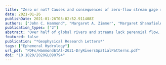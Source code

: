 ```yaml
---
title: "Zero or not? Causes and consequences of zero-flow stream gage readings"
date: 2021-01-26
publishDate: 2021-01-26T03:02:52.911408Z
authors: ["John C. Hammond", "Margaret A. Zimmer", "Margaret Shanafield", "Kendra E. Kaiser", "Sarah E. Godsey", "Meryl C. Mims", "Samuel C. Zipper", "Ryan M. Burrows", "Stephanie Kampf", "Walter Dodds", "C. Nathan Jones", "Corey A. Krabbenhoft", "Kate S. Boersma", "Thibault Datry", "Julian D. Olden", "George H. Allen", "Adam N. Price", "Katie H. Costigan", "Rebecca Hale", "Adam S. Ward", "Daniel C. Allen"]
publication_types: ["2"]
abstract: "Over half of global rivers and streams lack perennial flow, and understanding the distribution and drivers of their flow regimes is critical for understanding their hydrologic, biogeochemical, and ecological functions. We analyzed nonperennial flow regimes using 540 U.S. Geological Survey watersheds across the contiguous United States from 1979 to 2018. Multivariate analyses revealed regional differences in no-flow fraction, date of first no flow, and duration of the dry-down period, with further divergence between natural and human-altered watersheds. Aridity was a primary driver of no-flow metrics at the continental scale, while unique combinations of climatic, physiographic and anthropogenic drivers emerged at regional scales. Dry-down duration showed stronger associations with nonclimate drivers compared to no-flow fraction and timing. Although the sparse distribution of nonperennial gages limits our understanding of such streams, the watersheds examined here suggest the important role of aridity and land cover change in modulating future stream drying."
featured: false
publication: "*Geophysical Research Letters*"
tags: ["Ephemeral Hydrology"]
url_pdf: "PDFs/HammondEtAl-2021-DryRiversSpatialPatterns.pdf"
doi: "10.1029/2020GL090794"
---
```


